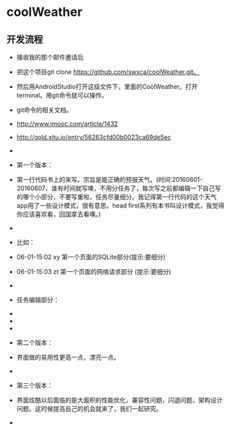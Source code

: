 # coolWeather
## 开发流程
* 接收我的那个邮件邀请后
* 把这个项目git clone https://github.com/swxca/coolWeather.git。
* 然后用AndroidStudio打开这级文件下，里面的CoolWeather。打开terminal。用git命令就可以操作。
* git命令的相关文档。
* http://www.imooc.com/article/1432
* http://gold.xitu.io/entry/56263cfd00b0023ca69de5ec
* 
* 第一个版本：
* 第一行代码书上的来写。宗旨是能正确的预报天气。(时间:20160601-20160607，谁有时间就写噢，不用分任务了，每次写之前都编辑一下自己写的哪个小部分，不要写重啦，任务尽量细分。我记得第一行代码的这个天气app用了一些设计模式，很有意思。head first系列有本书叫设计模式，我觉得你应该喜欢看，回国拿去看噢。)
* 
* 比如：
* 06-01-15:02  xy  第一个页面的SQLite部分(提示:要细分)
* 06-01-15:03  zt  第一个页面的网络请求部分 (提示:要细分)
* 
* 任务编辑部分：
* 
* 

* 
* 第二个版本：
* 界面做的易用性更高一点，漂亮一点。
* 
* 第三个版本：
* 界面炫酷以后面临的是大面积的性能优化，兼容性问题，闪退问题，架构设计问题。这时候提高自己的机会就来了，我们一起研究。
* 


